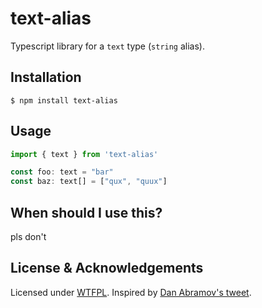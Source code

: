 # text-alias

Typescript library for a `text` type (`string` alias).

## Installation

    $ npm install text-alias

## Usage

```typescript
import { text } from 'text-alias'

const foo: text = "bar"
const baz: text[] = ["qux", "quux"]
```

## When should I use this?

pls don't

## License & Acknowledgements

Licensed under [WTFPL](LICENSE). Inspired by [Dan Abramov's tweet](https://twitter.com/dan_abramov/status/1210378804230860801).
